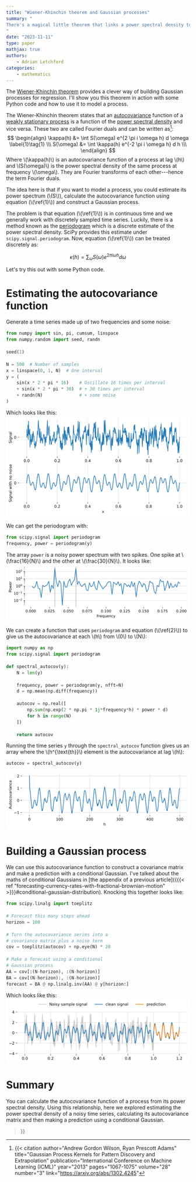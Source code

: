```yaml
---
title: "Wiener-Khinchin theorem and Gaussian processes"
summary: "
There's a magical little theorem that links a power spectral density to the autocovariance function. You can use this to quickly estimate Gaissian processes and model periodic time series.
"
date: "2023-11-11"
type: paper
mathjax: true
authors:
    - Adrian Letchford
categories:
    - mathematics
---
```


The [Wiener-Khinchin theorem](https://en.wikipedia.org/wiki/Wiener%E2%80%93Khinchin_theorem) provides a clever way of building Gaussian processes for regression. I'll show you this theorem in action with some Python code and how to use it to model a process.

The Wiener-Khinchin theorem states that an [autocovariance](https://en.wikipedia.org/wiki/Autocovariance) function of a [weakly stationary process](https://en.wikipedia.org/wiki/Stationary_process#Weak_or_wide-sense_stationarity) is a function of the [power spectral density](https://en.wikipedia.org/wiki/Spectral_density) and vice versa. These two are called Fourier duals and can be written as[^1]:
$$
\begin{align}
\kappa(h) &= \int S(\omega) e^{2 \pi i \omega h} d \omega \label{1}\tag{1} \\\
S(\omega) &= \int \kappa(h) e^{-2 \pi i \omega h} d h \\\
\end{align}
$$
Where \\(\kappa(h)\\) is an autocovariance function of a process at lag \\(h\\) and \\(S(\omega)\\) is the power spectral density of the same process at frequency \\(\omega\\). They are Fourier transforms of each other---hence the term Fourier duals.

The idea here is that if you want to model a process, you could estimate its power spectrum (\\(S\\)), calculate the autocovariance function using equation (\\(\ref{1}\\)) and construct a Gaussian process.

The problem is that equation (\\(\ref{1}\\)) is in continuous time and we generally work with discretely sampled time series. Luckily, there is a method known as the [periodogram](https://en.wikipedia.org/wiki/Periodogram) which is a discrete estimate of the power spectral density. SciPy provides this estimate under `scipy.signal.periodogram`. Now, equation (\\(\ref{1}\\)) can be treated discretely as:

$$
\kappa(h) = \sum_{\omega} S(\omega) e^{2 \pi i \omega h} d \omega  \label{2}\tag{2}
$$


Let's try this out with some Python code.

# Estimating the autocovariance function

Generate a time series made up of two frequencies and some noise:
```python
from numpy import sin, pi, cumsum, linspace
from numpy.random import seed, randn

seed(1)

N = 500  # Number of samples
x = linspace(0, 1, N)  # One interval
y = (
    sin(x * 2 * pi * 16)    # Oscillate 16 times per interval
    + sin(x * 2 * pi * 30)  # + 30 times per interval
    + randn(N)              # + some noise
)
```

Which looks like this:
![](series.svg)

We can get the periodogram with:
```python
from scipy.signal import periodogram
frequency, power = periodogram(y)
```

The array `power` is a noisy power spectrum with two spikes. One spike at \\(\frac{16}{N}\\) and the other at \\(\frac{30}{N}\\). It looks like:
![](periodogram.svg)

We can create a function that uses `periodogram` and equation (\\(\ref{2}\\)) to give us the autocovariance at each \\(h\\) from \\(0\\) to \\(N\\):
```python
import numpy as np
from scipy.signal import periodogram

def spectral_autocov(y):
    N = len(y)
    
    frequency, power = periodogram(y, nfft=N)
    d = np.mean(np.diff(frequency))
    
    autocov = np.real([
        np.sum(np.exp(2 * np.pi * 1j*frequency*h) * power * d)
        for h in range(N)
    ])

    return autocov
```

Running the time series `y` through the `spectral_autocov` function gives us an array where the \\(h^{\text{th}}\\) element is the autocovariance at lag \\(h\\):
```python
autocov = spectral_autocov(y)
```
![](autocov.svg)

# Building a Gaussian process

We can use this autocovariance function to construct a covariance matrix and make a prediction with a conditional Gaussian. I've talked about the maths of conditional Gaussians in [the appendix of a previous article]({{{< ref "forecasting-currency-rates-with-fractional-brownian-motion" >}}}#conditional-gaussian-distribution). Knocking this together looks like:
```python
from scipy.linalg import toeplitz

# Forecast this many steps ahead
horizon = 100

# Turn the autocovariance series into a
# covariance matrix plus a noise term
cov = toeplitz(autocov) + np.eye(N) * 20

# Make a forecast using a conditional
# Gaussian process
AA = cov[:(N-horizon), :(N-horizon)]
BA = cov[(N-horizon):, :(N-horizon)]
forecast = BA @ np.linalg.inv(AA) @ y[horizon:]
```
Which looks like this:
![](result.svg)

# Summary

You can calculate the autocovariance function of a process from its power spectral density. Using this relationship, here we explored estimating the power spectral density of a noisy time series, calculating its autocovariance matrix and then making a prediction using a conditional Gaussian. 

[^1]: {{< citation
    author="Andrew Gordon Wilson, Ryan Prescott Adams"
    title="Gaussian Process Kernels for Pattern Discovery and Extrapolation"
    publication="International Conference on Machine Learning (ICML)"
    year="2013"
    pages="1067-1075"
    volume="28"
    number="3"
    link="https://arxiv.org/abs/1302.4245"
>}}